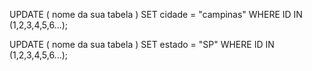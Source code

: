 UPDATE ( nome da sua tabela ) 
SET cidade = "campinas"
WHERE ID IN (1,2,3,4,5,6...);


UPDATE ( nome da sua tabela ) 
SET estado = "SP"
WHERE ID IN (1,2,3,4,5,6...);
